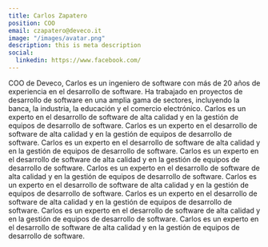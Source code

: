 ```yaml
---
title: Carlos Zapatero
position: COO
email: czapatero@deveco.it
image: "/images/avatar.png"
description: this is meta description
social:
  linkedin: https://www.facebook.com/
---
```


COO de Deveco, Carlos es un ingeniero de software con más de 20 años de experiencia en el desarrollo de software. Ha trabajado en proyectos de desarrollo de software en una amplia gama de sectores, incluyendo la banca, la industria, la educación y el comercio electrónico. Carlos es un experto en el desarrollo de software de alta calidad y en la gestión de equipos de desarrollo de software. Carlos es un experto en el desarrollo de software de alta calidad y en la gestión de equipos de desarrollo de software. Carlos es un experto en el desarrollo de software de alta calidad y en la gestión de equipos de desarrollo de software. Carlos es un experto en el desarrollo de software de alta calidad y en la gestión de equipos de desarrollo de software. Carlos es un experto en el desarrollo de software de alta calidad y en la gestión de equipos de desarrollo de software. Carlos es un experto en el desarrollo de software de alta calidad y en la gestión de equipos de desarrollo de software. Carlos es un experto en el desarrollo de software de alta calidad y en la gestión de equipos de desarrollo de software. Carlos es un experto en el desarrollo de software de alta calidad y en la gestión de equipos de desarrollo de software. Carlos es un experto en el desarrollo de software de alta calidad y en la gestión de equipos de desarrollo de software.